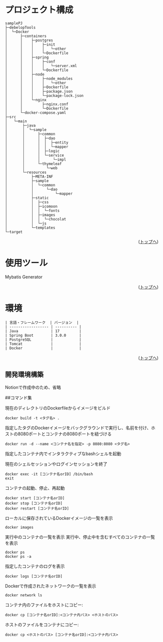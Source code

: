 # プロジェクト構成
```
samplePJ
├─debelopTools
│  └─Docker
│      ├─containers
│      │    ├─postgres
│      │    │    ├─init
│      │    │    │   └─other
│      │    │    └─Dockerfile
│      │    ├─spring
│      │    │    ├─conf
│      │    │    │   └─server.xml
│      │    │    └─Dockerfile
│      │    ├─node
│      │    │    ├─node_modules
│      │    │    │   └─other
│      │    │    ├─Dockerfile
│      │    │    ├─package.json
│      │    │    └─package-lock.json
│      │    └─nginx
│      │         ├─nginx.conf
│      │         └─Dockerfile
│      └─docker-compose.yaml
├─src
│   └─main
│       ├─java
│       │  └─sample
│       │      ├─common
│       │      │  ├─dao
│       │      │  │  ├─entity
│       │      │  │  └─mapper
│       │      │  ├─logic
│       │      │  └─service
│       │      │      └─impl
│       │      └─thymeleaf
│       │          └─web
│       └─resources
│           ├─META-INF
│           ├─sample
│           │  └─common
│           │      └─dao
│           │          └─mapper
│           ├─static
│           │  ├─css
│           │  ├─icomoon
│           │  │  └─fonts
│           │  ├─images
│           │  │  └─chocolat
│           │  └─js
│           └─templates
└─target           
```

<p align="right">(<a href="#top">トップへ</a>)</p>

# 使用ツール
Mybatis Generator

<p align="right">(<a href="#top">トップへ</a>)</p>

# 環境
<!-- 言語、フレームワーク、ミドルウェア、インフラの一覧とバージョンを記載 -->

```
| 言語・フレームワーク  | バージョン  |
| ------------------ | ---------- |
| Java               | 17         |
| Spring Boot        | 3.0.0      |
| PostgreSQL         |            |
| Tomcat             |            |
| Docker             |            |
```
<p align="right">(<a href="#top">トップへ</a>)</p>

## 開発環境構築
<!-- コンテナの作成方法、パッケージのインストール方法など、開発環境構築に必要な情報を記載 -->

Notionで作成中のため、省略

##コマンド集

現在のディレクトリのDockerfileからイメージをビルド

```
docker build -t <タグ名> .
```

指定したタグのDockerイメージをバックグラウンドで実行し、名前を付け、ホストの8080ポートとコンテナの8080ポートを紐づける

```
docker run -d --name <コンテナ名を指定> -p 8080:8080 <タグ名>
```

指定したコンテナ内でインタラクティブなbashシェルを起動

現在のシェルセッションやログインセッションを終了

```
docker exec -it [コンテナ名orID] /bin/bash
exit
```

コンテナの起動、停止、再起動

```
docker start [コンテナ名orID]
docker stop [コンテナ名orID]
docker restart [コンテナ名orID]
```

ローカルに保存されているDockerイメージの一覧を表示

```
docker images
```

実行中のコンテナの一覧を表示
実行中、停止中を含むすべてのコンテナの一覧を表示

```
docker ps
docker ps -a
```

指定したコンテナのログを表示

```
docker logs [コンテナ名orID]
```

Dockerで作成されたネットワークの一覧を表示

```
docker network ls
```

コンテナ内のファイルをホストにコピー:

```
docker cp [コンテナ名orID]:<コンテナ内パス> <ホストのパス>
```

ホストのファイルをコンテナにコピー:

```
docker cp <ホストのパス> [コンテナ名orID]:<コンテナ内パス>
```
